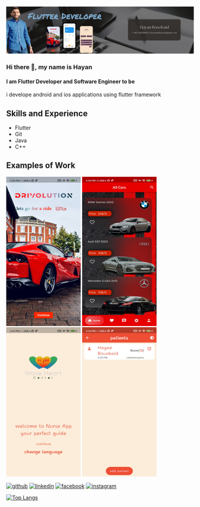 ![I am Flutter Developer and Software Engineer to be](https://github.com/Hayan47/Hayan47/blob/main/PicsArt_04-16-04.30.11.jpg)

### Hi there 👋, my name is Hayan
#### I am Flutter Developer and Software Engineer to be


i develope android and ios applications using flutter framework

## Skills and Experience
* Flutter 
* Git 
* Java
* C++

## Examples of Work

<p float="left">
<img src="https://github.com/Hayan47/Hayan47/blob/main/car1.jpg" width="200" height="400" />
<img src="https://github.com/Hayan47/Hayan47/blob/main/car2.jpg" width="200" height="400" />
<img src="https://github.com/Hayan47/Hayan47/blob/main/nurse1.jpg" width="200" height="400" />
<img src="https://github.com/Hayan47/Hayan47/blob/main/nurse3.jpg" width="200" height="400" />
</p>


[<img src='https://cdn.jsdelivr.net/npm/simple-icons@3.0.1/icons/github.svg' alt='github' height='40'>](https://github.com/Hayan47)  [<img src='https://cdn.jsdelivr.net/npm/simple-icons@3.0.1/icons/linkedin.svg' alt='linkedin' height='40'>](https://www.linkedin.com/in/hayan47/)  [<img src='https://cdn.jsdelivr.net/npm/simple-icons@3.0.1/icons/facebook.svg' alt='facebook' height='40'>](https://www.facebook.com/Ab.39am)  [<img src='https://cdn.jsdelivr.net/npm/simple-icons@3.0.1/icons/instagram.svg' alt='instagram' height='40'>](https://www.instagram.com/hayan_bouobaid/)  

[![Top Langs](https://github-readme-stats.vercel.app/api/top-langs/?username=Hayan47)](https://github.com/anuraghazra/github-readme-stats)

